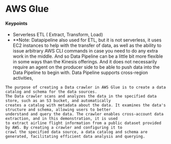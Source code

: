 # AWS Glue

#### Keypoints
- Serverless ETL ( Extract, Transform, Load)
- **Note: Datapipeline also used for ETL, but it is not serverless, it uses EC2 instances to help with the transfer of data, as well as the ability to issue arbitrary AWS CLI commands in case you need to do any extra work in the middle. And so Data Pipeline can be a little bit more flexible in some ways than the Kinesis offerings. And it does not necessarily require an agent on the producer side to be able to push data into the Data Pipeline to begin with. Data Pipeline supports cross-region activities,

```
The purpose of creating a Data crawler in AWS Glue is to create a data catalog and schema for the data sources.
The Data crawler scans and analyzes the data in the specified data store, such as an S3 bucket, and automatically
creates a catalog with metadata about the data. It examines the data's structure and schema, allowing users to better
understand and query the data. The crawler enables cross-account data extraction, and in this demonstration, it is used
to extract airline flight information from a public dataset provided by AWS. By creating a crawler and configuring it to
crawl the specified data source, a data catalog and schema are generated, facilitating efficient data analysis and querying.
```
